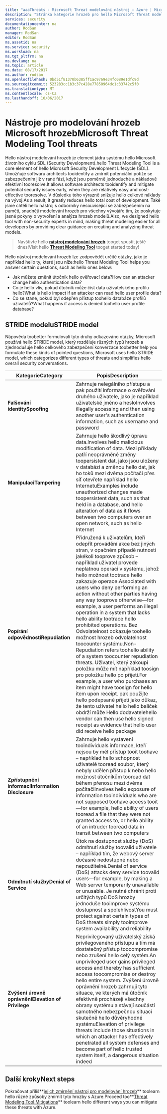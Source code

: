 ```yaml
---
title: "aaaThreats - Microsoft Threat modelování nástroj – Azure | Microsoft Docs"
description: "Stránka kategorie hrozeb pro hello Microsoft Threat modelování Tool, obsahující kategorie pro všechny vystavené generována hrozeb."
services: security
documentationcenter: na
author: RodSan
manager: RodSan
editor: RodSan
ms.assetid: na
ms.service: security
ms.workload: na
ms.tgt_pltfrm: na
ms.devlang: na
ms.topic: article
ms.date: 08/17/2017
ms.author: rodsan
ms.openlocfilehash: 0bd51f81370b6385ff1ac9769e34fc089e1dfc9d
ms.sourcegitcommit: 523283cc1b3c37c428e77850964dc1c33742c5f0
ms.translationtype: MT
ms.contentlocale: cs-CZ
ms.lasthandoff: 10/06/2017
---
```

# <a name="microsoft-threat-modeling-tool-threats"></a><span data-ttu-id="e567b-103">Nástroje pro modelování hrozeb Microsoft hrozeb</span><span class="sxs-lookup"><span data-stu-id="e567b-103">Microsoft Threat Modeling Tool threats</span></span>

<span data-ttu-id="e567b-104">Hello nástroj modelování hrozeb je element jádra systému hello Microsoft životního cyklu SDL (Security Development).</span><span class="sxs-lookup"><span data-stu-id="e567b-104">hello Threat Modeling Tool is a core element of hello Microsoft Security Development Lifecycle (SDL).</span></span> <span data-ttu-id="e567b-105">Umožňuje softwaru architects tooidentify a zmírnit potenciální potíže se zabezpečením již v rané fázi, když jsou poměrně jednoduché a nákladově efektivní tooresolve.</span><span class="sxs-lookup"><span data-stu-id="e567b-105">It allows software architects tooidentify and mitigate potential security issues early, when they are relatively easy and cost-effective tooresolve.</span></span> <span data-ttu-id="e567b-106">V důsledku toho výrazně snižuje hello celkové náklady na vývoj.</span><span class="sxs-lookup"><span data-stu-id="e567b-106">As a result, it greatly reduces hello total cost of development.</span></span> <span data-ttu-id="e567b-107">Také jsme chtěli hello nástroj s odborníky nesouvisející se zabezpečením na paměti, snadněji modelování hrozeb pro všechny vývojáře tím, že poskytuje jasné pokyny o vytvoření a analýza hrozeb modelů.</span><span class="sxs-lookup"><span data-stu-id="e567b-107">Also, we designed hello tool with non-security experts in mind, making threat modeling easier for all developers by providing clear guidance on creating and analyzing threat models.</span></span>

> <span data-ttu-id="e567b-108">Navštivte hello  **[nástroj modelování hrozeb](./azure-security-threat-modeling-tool.md)**  tooget spustit ještě dnes!</span><span class="sxs-lookup"><span data-stu-id="e567b-108">Visit hello **[Threat Modeling Tool](./azure-security-threat-modeling-tool.md)** tooget started today!</span></span>

<span data-ttu-id="e567b-109">Hello nástroj modelování hrozeb lze zodpovědět určité otázky, jako je například hello ty, které jsou níže:</span><span class="sxs-lookup"><span data-stu-id="e567b-109">hello Threat Modeling Tool helps you answer certain questions, such as hello ones below:</span></span>

* <span data-ttu-id="e567b-110">Jak můžete změnit útočník hello ověřovací data?</span><span class="sxs-lookup"><span data-stu-id="e567b-110">How can an attacker change hello authentication data?</span></span>
* <span data-ttu-id="e567b-111">Co je hello vliv, pokud útočník může číst data uživatelského profilu hello?</span><span class="sxs-lookup"><span data-stu-id="e567b-111">What is hello impact if an attacker can read hello user profile data?</span></span>
* <span data-ttu-id="e567b-112">Co se stane, pokud byl odepřen přístup toohello databáze profilů uživatelů?</span><span class="sxs-lookup"><span data-stu-id="e567b-112">What happens if access is denied toohello user profile database?</span></span>

## <a name="stride-model"></a><span data-ttu-id="e567b-113">STRIDE modelu</span><span class="sxs-lookup"><span data-stu-id="e567b-113">STRIDE model</span></span>

<span data-ttu-id="e567b-114">Nápověda toobetter formulovali tyto druhy odkazováno otázky, Microsoft používá hello STRIDE model, který rozděluje různých typů hrozeb a zjednodušuje hello celkového zabezpečení konverzace.</span><span class="sxs-lookup"><span data-stu-id="e567b-114">toobetter help you formulate these kinds of pointed questions, Microsoft uses hello STRIDE model, which categorizes different types of threats and simplifies hello overall security conversations.</span></span>

| <span data-ttu-id="e567b-115">Kategorie</span><span class="sxs-lookup"><span data-stu-id="e567b-115">Category</span></span> | <span data-ttu-id="e567b-116">Popis</span><span class="sxs-lookup"><span data-stu-id="e567b-116">Description</span></span> |
| -------- | ----------- |
| <span data-ttu-id="e567b-117">**Falšování identity**</span><span class="sxs-lookup"><span data-stu-id="e567b-117">**Spoofing**</span></span> | <span data-ttu-id="e567b-118">Zahrnuje nelegálního přístupu a pak použití informace o ověřování druhého uživatele, jako je například uživatelské jméno a heslo</span><span class="sxs-lookup"><span data-stu-id="e567b-118">Involves illegally accessing and then using another user's authentication information, such as username and password</span></span> |
| <span data-ttu-id="e567b-119">**Manipulaci**</span><span class="sxs-lookup"><span data-stu-id="e567b-119">**Tampering**</span></span> | <span data-ttu-id="e567b-120">Zahrnuje hello škodlivý úpravu data.</span><span class="sxs-lookup"><span data-stu-id="e567b-120">Involves hello malicious modification of data.</span></span> <span data-ttu-id="e567b-121">Mezi příklady patří neoprávněné změny toopersistent dat, jako jsou uloženy v databázi a změnou hello dat, jak ho toků mezi dvěma počítači přes síť otevřete například hello Internetu</span><span class="sxs-lookup"><span data-stu-id="e567b-121">Examples include unauthorized changes made toopersistent data, such as that held in a database, and hello alteration of data as it flows between two computers over an open network, such as hello Internet</span></span> |
| <span data-ttu-id="e567b-122">**Popírání odpovědnosti**</span><span class="sxs-lookup"><span data-stu-id="e567b-122">**Repudiation**</span></span> | <span data-ttu-id="e567b-123">Přidružená k uživatelům, kteří odepřít provádění akce bez jiných stran, v opačném případě nutnosti jakékoli tooprove způsob – například uživatel provede neplatnou operaci v systému, jehož hello možnost tootrace hello zakazuje operace.</span><span class="sxs-lookup"><span data-stu-id="e567b-123">Associated with users who deny performing an action without other parties having any way tooprove otherwise—for example, a user performs an illegal operation in a system that lacks hello ability tootrace hello prohibited operations.</span></span> <span data-ttu-id="e567b-124">Bez Odvolatelnost odkazuje toohello možnost hrozeb odvolatelnost toocounter systému.</span><span class="sxs-lookup"><span data-stu-id="e567b-124">Non-Repudiation refers toohello ability of a system toocounter repudiation threats.</span></span> <span data-ttu-id="e567b-125">Uživatel, který zakoupí položku může mít například toosign pro položku hello po přijetí.</span><span class="sxs-lookup"><span data-stu-id="e567b-125">For example, a user who purchases an item might have toosign for hello item upon receipt.</span></span> <span data-ttu-id="e567b-126">pak použijte hello podepsané přijetí jako důkaz, že tento uživatel hello hello balíček obdrží může Hello dodavatele</span><span class="sxs-lookup"><span data-stu-id="e567b-126">hello vendor can then use hello signed receipt as evidence that hello user did receive hello package</span></span> |
| <span data-ttu-id="e567b-127">**Zpřístupnění informací**</span><span class="sxs-lookup"><span data-stu-id="e567b-127">**Information Disclosure**</span></span> | <span data-ttu-id="e567b-128">Zahrnuje hello vystavení tooindividuals informace, kteří nejsou by měl přístup tooit toohave – například hello schopnost uživatelé tooread soubor, který nebyly udělen přístup k nebo hello možnost útočníkům tooread dat během přenosu mezi dvěma počítači</span><span class="sxs-lookup"><span data-stu-id="e567b-128">Involves hello exposure of information tooindividuals who are not supposed toohave access tooit—for example, hello ability of users tooread a file that they were not granted access to, or hello ability of an intruder tooread data in transit between two computers</span></span> |
| <span data-ttu-id="e567b-129">**Odmítnutí služby**</span><span class="sxs-lookup"><span data-stu-id="e567b-129">**Denial of Service**</span></span> | <span data-ttu-id="e567b-130">Útok na dostupnost služby (DoS) odmítnutí služby toovalid uživatele – například tím, že webový server dočasně nedostupné nebo nepoužitelné.</span><span class="sxs-lookup"><span data-stu-id="e567b-130">Denial of service (DoS) attacks deny service toovalid users—for example, by making a Web server temporarily unavailable or unusable.</span></span> <span data-ttu-id="e567b-131">Je nutné chránit proti určitých typů DoS hrozby jednoduše tooimprove systému dostupnost a spolehlivost</span><span class="sxs-lookup"><span data-stu-id="e567b-131">You must protect against certain types of DoS threats simply tooimprove system availability and reliability</span></span> |
| <span data-ttu-id="e567b-132">**Zvýšení úrovně oprávnění**</span><span class="sxs-lookup"><span data-stu-id="e567b-132">**Elevation of Privilege**</span></span> | <span data-ttu-id="e567b-133">Neprivilegovaný uživatelský získá privilegovaného přístupu a tím má dostatečný přístup toocompromise nebo zrušení hello celý systém.</span><span class="sxs-lookup"><span data-stu-id="e567b-133">An unprivileged user gains privileged access and thereby has sufficient access toocompromise or destroy hello entire system.</span></span> <span data-ttu-id="e567b-134">Zvýšení úrovně oprávnění hrozeb zahrnují tyto situace, ve kterých má útočník efektivně procházejí všechny obrany systému a stávají součástí samotného nebezpečnou situaci skutečně hello důvěryhodné systému</span><span class="sxs-lookup"><span data-stu-id="e567b-134">Elevation of privilege threats include those situations in which an attacker has effectively penetrated all system defenses and become part of hello trusted system itself, a dangerous situation indeed</span></span> |

## <a name="next-steps"></a><span data-ttu-id="e567b-135">Další kroky</span><span class="sxs-lookup"><span data-stu-id="e567b-135">Next steps</span></span>

<span data-ttu-id="e567b-136">Pokračovat příliš**[jejich zmírnění nástroj pro modelování hrozeb](./azure-security-threat-modeling-tool-mitigations.md)**  toolearn hello různé způsoby zmírnit tyto hrozby s Azure.</span><span class="sxs-lookup"><span data-stu-id="e567b-136">Proceed too**[Threat Modeling Tool Mitigations](./azure-security-threat-modeling-tool-mitigations.md)** toolearn hello different ways you can mitigate these threats with Azure.</span></span>
